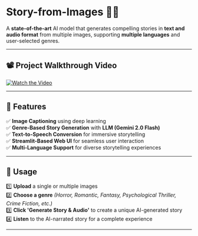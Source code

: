 # **Story-from-Images** 📖✨

A **state-of-the-art** AI model that generates compelling stories in **text and audio format** from multiple images, supporting **multiple languages** and user-selected genres.

---

## 📽 **Project Walkthrough Video**
[![Watch the Video](https://github.com/user-attachments/assets/75ea2498-1f48-49ec-8e6e-306f5028f37c)](https://github.com/user-attachments/assets/75ea2498-1f48-49ec-8e6e-306f5028f37c)

---

## 🔹 **Features**
✅ **Image Captioning** using deep learning  
✅ **Genre-Based Story Generation** with **LLM (Gemini 2.0 Flash)**  
✅ **Text-to-Speech Conversion** for immersive storytelling  
✅ **Streamlit-Based Web UI** for seamless user interaction  
✅ **Multi-Language Support** for diverse storytelling experiences  

---

## 🔹 **Usage**
1️⃣ **Upload** a single or multiple images  
2️⃣ **Choose a genre** *(Horror, Romantic, Fantasy, Psychological Thriller, Crime Fiction, etc.)*  
3️⃣ **Click 'Generate Story & Audio'** to create a unique AI-generated story  
4️⃣ **Listen** to the AI-narrated story for a complete experience  

---
